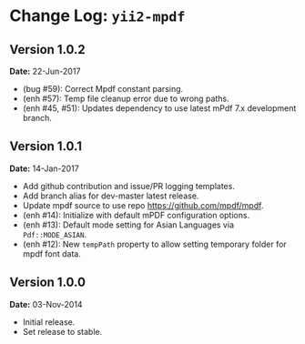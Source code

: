 Change Log: `yii2-mpdf`
=======================

## Version 1.0.2

**Date:** 22-Jun-2017

- (bug #59): Correct Mpdf constant parsing.
- (enh #57): Temp file cleanup error due to wrong paths.
- (enh #45, #51): Updates dependency to use latest mPdf 7.x development branch.

## Version 1.0.1

**Date:** 14-Jan-2017

- Add github contribution and issue/PR logging templates.
- Add branch alias for dev-master latest release.
- Update mpdf source to use repo https://github.com/mpdf/mpdf.
- (enh #14): Initialize with default mPDF configuration options.
- (enh #13): Default mode setting for Asian Languages via `Pdf::MODE_ASIAN`.
- (enh #12): New `tempPath` property to allow setting temporary folder for mpdf font data.

## Version 1.0.0

**Date:** 03-Nov-2014

- Initial release.
- Set release to stable.